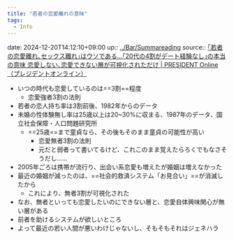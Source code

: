 ```yaml
---
title: "若者の恋愛離れの意味"
tags:
  - Info
---
```


date: 2024-12-20T14:12:10+09:00
up:: [../Bar/Summareading](../Bar/Summareading.md)
source:: [｢若者の恋愛離れ､セックス離れ｣はウソである…｢20代の4割がデート経験なし｣の本当の意味 恋愛しない､恋愛できない層が可視化されただけ | PRESIDENT Online（プレジデントオンライン）](https://president.jp/articles/-/58955)


- いつの時代も恋愛しているのは==3割==程度
	- 恋愛強者3割の法則
- 若者の恋人持ち率は3割前後、1982年からのデータ
- 未婚の性体験無し率は25歳以上は20~30%に収まる、1987年のデータ、国立社会保障・人口問題研究所
	- ==25歳==まで童貞なら、その後もそのまま童貞の可能性が高い
		- 恋愛無者3割の法則
		- 元だと弱者って書いてるけど、これこのまま覚えたらろくでもなさそうだし……
- 2005年ごろは携帯が流行り、出会い系恋愛も増えたが婚姻は増えなかった
- 最近の婚姻が減ったのは、==社会的救済システム「お見合い」==が消滅したから
	- これにより、無者3割が可視化された
- なお、無者といっても恋愛したいのにできない層と、恋愛自体興味関心が無い層がある
- 前者を助けるシステムが欲しいところ
- よって最近の若い人間が悪いわけじゃないし、そもそもそれはジェネハラ
